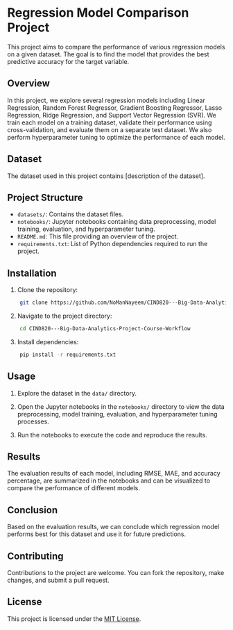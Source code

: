 # Regression Model Comparison Project

This project aims to compare the performance of various regression models on a given dataset. The goal is to find the model that provides the best predictive accuracy for the target variable.

## Overview

In this project, we explore several regression models including Linear Regression, Random Forest Regressor, Gradient Boosting Regressor, Lasso Regression, Ridge Regression, and Support Vector Regression (SVR). We train each model on a training dataset, validate their performance using cross-validation, and evaluate them on a separate test dataset. We also perform hyperparameter tuning to optimize the performance of each model.

## Dataset

The dataset used in this project contains [description of the dataset].

## Project Structure

- `datasets/`: Contains the dataset files.
- `notebooks/`: Jupyter notebooks containing data preprocessing, model training, evaluation, and hyperparameter tuning.
- `README.md`: This file providing an overview of the project.
- `requirements.txt`: List of Python dependencies required to run the project.

## Installation

1. Clone the repository:
```bash
    git clone https://github.com/NoManNayeem/CIND820---Big-Data-Analytics-Project-Course-Workflow.git
```

2. Navigate to the project directory:
```bash
    cd CIND820---Big-Data-Analytics-Project-Course-Workflow
```

3. Install dependencies:
```bash
    pip install -r requirements.txt
```


## Usage

1. Explore the dataset in the `data/` directory.

2. Open the Jupyter notebooks in the `notebooks/` directory to view the data preprocessing, model training, evaluation, and hyperparameter tuning processes.

3. Run the notebooks to execute the code and reproduce the results.

## Results

The evaluation results of each model, including RMSE, MAE, and accuracy percentage, are summarized in the notebooks and can be visualized to compare the performance of different models.

## Conclusion

Based on the evaluation results, we can conclude which regression model performs best for this dataset and use it for future predictions.

## Contributing

Contributions to the project are welcome. You can fork the repository, make changes, and submit a pull request.

## License

This project is licensed under the [MIT License](LICENSE).

